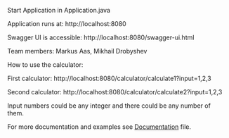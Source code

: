 Start Application in Application.java

Application runs at: http://localhost:8080  

Swagger UI is accessible: http://localhost:8080/swagger-ui.html

Team members: Markus Aas, Mikhail Drobyshev

How to use the calculator: 

First calculator: http://localhost:8080/calculator/calculate1?input=1,2,3

Second calculator: http://localhost:8080/calculator/calculate2?input=1,2,3

Input numbers could be any integer and there could be any number of them.

For more documentation and examples see [Documentation](documentation.md) file.